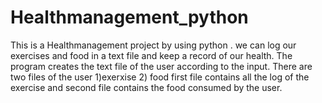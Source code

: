 # Healthmanagement_python
This is a Healthmanagement project by using python . we can log our exercises and food in a text file and keep a record of our health.
The program creates the text file of the user according to the input.
There are two files of the user
1)exerxise
2) food
first file contains all the log of the exercise and second file contains the food consumed by the user.
